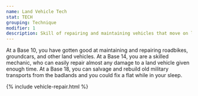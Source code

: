 ```yaml
---
name: Land Vehicle Tech
stat: TECH
grouping: Technique
modifier: 1
description: Skill of repairing and maintaining vehicles that move on land. The DV and amount of time it takes you to repair a damaged/destroyed vehicle with this Skill to perfect condition is based on the amount of damage it has sustained. (see sidebar on Page 140).
---
```


At a Base 10, you have gotten good at maintaining
and repairing roadbikes, groundcars, and other land
vehicles. At a Base 14, you are a skilled mechanic,
who can easily repair almost any damage to a land
vehicle given enough time. At a Base 18, you can
salvage and rebuild old military transports from the
badlands and you could fix a flat while in your sleep.

{% include vehicle-repair.html %}
